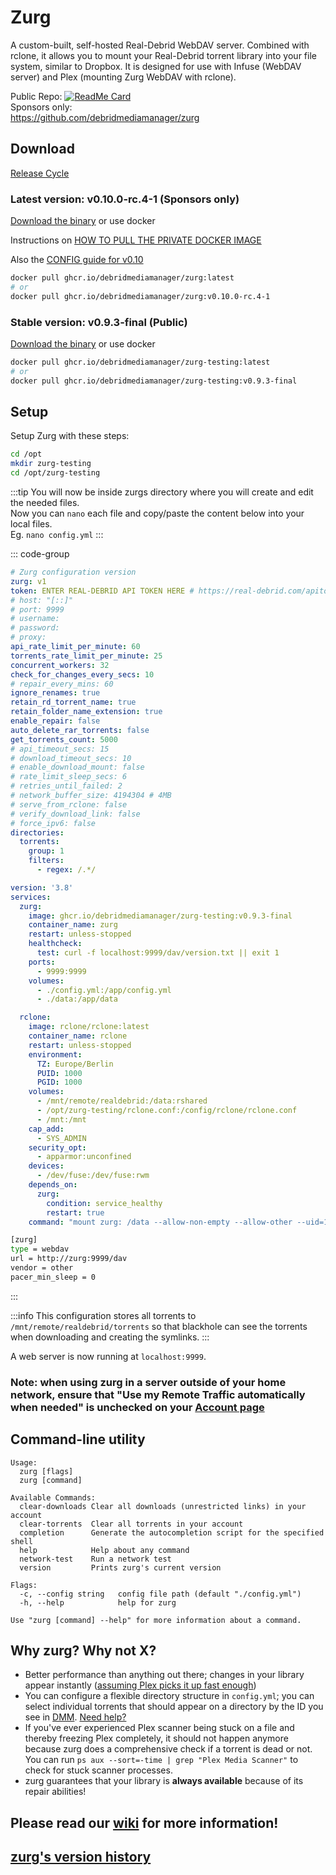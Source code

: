 # Zurg

A custom-built, self-hosted Real-Debrid WebDAV server. Combined with rclone, it allows you to mount your Real-Debrid torrent library into your file system, similar to Dropbox. It is designed for use with Infuse (WebDAV server) and Plex (mounting Zurg WebDAV with rclone).

Public Repo: 
[![ReadMe Card](https://github-readme-stats.vercel.app/api/pin/?username=debridmediamanager&repo=zurg-testing&theme=dark)](https://github.com/debridmediamanager/zurg-testing) <br/>
Sponsors only: <br/>
https://github.com/debridmediamanager/zurg

## Download

[Release Cycle](https://github.com/debridmediamanager/zurg-testing/wiki/Release-cycle)

### Latest version: v0.10.0-rc.4-1 (Sponsors only)

[Download the binary](https://github.com/debridmediamanager/zurg/releases) or use docker

Instructions on [HOW TO PULL THE PRIVATE DOCKER IMAGE](https://www.patreon.com/posts/guide-to-pulling-105779285)

Also the [CONFIG guide for v0.10](https://github.com/debridmediamanager/zurg-testing/wiki/Config-v0.10)

```sh
docker pull ghcr.io/debridmediamanager/zurg:latest
# or
docker pull ghcr.io/debridmediamanager/zurg:v0.10.0-rc.4-1
```

### Stable version: v0.9.3-final (Public)

[Download the binary](https://github.com/debridmediamanager/zurg-testing/releases) or use docker

```sh
docker pull ghcr.io/debridmediamanager/zurg-testing:latest
# or
docker pull ghcr.io/debridmediamanager/zurg-testing:v0.9.3-final
```
## Setup

Setup Zurg with these steps:<br/>
```bash
cd /opt 
mkdir zurg-testing
cd /opt/zurg-testing 
```
:::tip
You will now be inside zurgs directory where you will create and edit the needed files.<br/>
Now you can `nano` each file and copy/paste the content below into your local files. <br/>
Eg. `nano config.yml` 
:::

::: code-group

```yaml [config.yml]
# Zurg configuration version
zurg: v1
token: ENTER REAL-DEBRID API TOKEN HERE # https://real-debrid.com/apitoken
# host: "[::]"
# port: 9999
# username:
# password:
# proxy:
api_rate_limit_per_minute: 60
torrents_rate_limit_per_minute: 25
concurrent_workers: 32
check_for_changes_every_secs: 10
# repair_every_mins: 60
ignore_renames: true
retain_rd_torrent_name: true
retain_folder_name_extension: true
enable_repair: false
auto_delete_rar_torrents: false
get_torrents_count: 5000
# api_timeout_secs: 15
# download_timeout_secs: 10
# enable_download_mount: false
# rate_limit_sleep_secs: 6
# retries_until_failed: 2
# network_buffer_size: 4194304 # 4MB
# serve_from_rclone: false
# verify_download_link: false
# force_ipv6: false
directories:
  torrents:
    group: 1
    filters:
      - regex: /.*/
```

```yaml [docker-compose.yml]
version: '3.8'
services:
  zurg:
    image: ghcr.io/debridmediamanager/zurg-testing:v0.9.3-final
    container_name: zurg
    restart: unless-stopped
    healthcheck:
      test: curl -f localhost:9999/dav/version.txt || exit 1
    ports:
      - 9999:9999
    volumes:
      - ./config.yml:/app/config.yml
      - ./data:/app/data

  rclone:
    image: rclone/rclone:latest
    container_name: rclone
    restart: unless-stopped
    environment:
      TZ: Europe/Berlin
      PUID: 1000
      PGID: 1000
    volumes:
      - /mnt/remote/realdebrid:/data:rshared
      - /opt/zurg-testing/rclone.conf:/config/rclone/rclone.conf
      - /mnt:/mnt
    cap_add:
      - SYS_ADMIN
    security_opt:
      - apparmor:unconfined
    devices:
      - /dev/fuse:/dev/fuse:rwm
    depends_on:
      zurg:
        condition: service_healthy
        restart: true
    command: "mount zurg: /data --allow-non-empty --allow-other --uid=1000 --gid=1000 --umask=002 --dir-cache-time 10s"
```

```bash [rclone.conf]
[zurg]
type = webdav
url = http://zurg:9999/dav
vendor = other
pacer_min_sleep = 0
```

:::

:::info
This configuration stores all torrents to `/mnt/remote/realdebrid/torrents` so that blackhole can see the torrents when downloading and creating the symlinks.
:::

A web server is now running at `localhost:9999`.

### Note: when using zurg in a server outside of your home network, ensure that "Use my Remote Traffic automatically when needed" is unchecked on your [Account page](https://real-debrid.com/account)

## Command-line utility

```
Usage:
  zurg [flags]
  zurg [command]

Available Commands:
  clear-downloads Clear all downloads (unrestricted links) in your account
  clear-torrents  Clear all torrents in your account
  completion      Generate the autocompletion script for the specified shell
  help            Help about any command
  network-test    Run a network test
  version         Prints zurg's current version

Flags:
  -c, --config string   config file path (default "./config.yml")
  -h, --help            help for zurg

Use "zurg [command] --help" for more information about a command.
```

## Why zurg? Why not X?

- Better performance than anything out there; changes in your library appear instantly ([assuming Plex picks it up fast enough](./plex_update.sh))
- You can configure a flexible directory structure in `config.yml`; you can select individual torrents that should appear on a directory by the ID you see in [DMM](https://debridmediamanager.com/). [Need help?](https://github.com/debridmediamanager/zurg-testing/wiki/Config)
- If you've ever experienced Plex scanner being stuck on a file and thereby freezing Plex completely, it should not happen anymore because zurg does a comprehensive check if a torrent is dead or not. You can run `ps aux --sort=-time | grep "Plex Media Scanner"` to check for stuck scanner processes.
- zurg guarantees that your library is **always available** because of its repair abilities!

## Please read our [wiki](https://github.com/debridmediamanager/zurg-testing/wiki) for more information!

## [zurg's version history](https://github.com/debridmediamanager/zurg-testing/wiki/History)